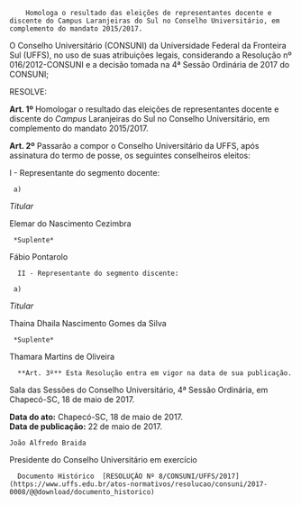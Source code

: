         Homologa o resultado das eleições de representantes docente e discente do Campus Laranjeiras do Sul no Conselho Universitário, em complemento do mandato 2015/2017.  

O Conselho Universitário (CONSUNI) da Universidade Federal da Fronteira Sul (UFFS), no uso de suas atribuições legais, considerando a Resolução nº 016/2012-CONSUNI e a decisão tomada na 4ª Sessão Ordinária de 2017 do CONSUNI;

  

 RESOLVE:

  **Art. 1º** Homologar o resultado das eleições de representantes docente e discente do *Campus* Laranjeiras do Sul no Conselho Universitário, em complemento do mandato 2015/2017.

  **Art. 2º** Passarão a compor o Conselho Universitário da UFFS, após assinatura do termo de posse, os seguintes conselheiros eleitos:

 I - Representante do segmento docente:

     a)

   *Titular*

   Elemar do Nascimento Cezimbra

     *Suplente*

   Fábio Pontarolo

      II - Representante do segmento discente:

     a)

   *Titular*

   Thaina Dhaila Nascimento Gomes da Silva

     *Suplente*

   Thamara Martins de Oliveira

      **Art. 3º** Esta Resolução entra em vigor na data de sua publicação.

  

 Sala das Sessões do Conselho Universitário, 4ª Sessão Ordinária, em Chapecó-SC, 18 de maio de 2017.

   **Data do ato:** Chapecó-SC, 18 de maio de 2017.   
 **Data de publicação:**  22 de maio de 2017. 

    João Alfredo Braida   
 Presidente do Conselho Universitário em exercício 

      Documento Histórico  [RESOLUÇÃO Nº 8/CONSUNI/UFFS/2017](https://www.uffs.edu.br/atos-normativos/resolucao/consuni/2017-0008/@@download/documento_historico)     
      